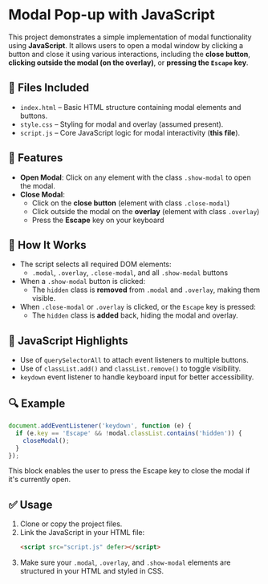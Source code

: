 # Modal Pop-up with JavaScript

This project demonstrates a simple implementation of modal functionality using **JavaScript**. It allows users to open a modal window by clicking a button and close it using various interactions, including the **close button**, **clicking outside the modal (on the overlay)**, or **pressing the `Escape` key**.

## 📁 Files Included

- `index.html` – Basic HTML structure containing modal elements and buttons.
- `style.css` – Styling for modal and overlay (assumed present).
- `script.js` – Core JavaScript logic for modal interactivity (**this file**).

## 🚀 Features

- **Open Modal**: Click on any element with the class `.show-modal` to open the modal.
- **Close Modal**:
  - Click on the **close button** (element with class `.close-modal`)
  - Click outside the modal on the **overlay** (element with class `.overlay`)
  - Press the **Escape** key on your keyboard

## 🔧 How It Works

- The script selects all required DOM elements:
  - `.modal`, `.overlay`, `.close-modal`, and all `.show-modal` buttons
- When a `.show-modal` button is clicked:
  - The `hidden` class is **removed** from `.modal` and `.overlay`, making them visible.
- When `.close-modal` or `.overlay` is clicked, or the `Escape` key is pressed:
  - The `hidden` class is **added** back, hiding the modal and overlay.

## 🧠 JavaScript Highlights

- Use of `querySelectorAll` to attach event listeners to multiple buttons.
- Use of `classList.add()` and `classList.remove()` to toggle visibility.
- `keydown` event listener to handle keyboard input for better accessibility.

## 🔍 Example

```javascript
document.addEventListener('keydown', function (e) {
  if (e.key == 'Escape' && !modal.classList.contains('hidden')) {
    closeModal();
  }
});
```

This block enables the user to press the Escape key to close the modal if it's currently open.

## ✅ Usage

1. Clone or copy the project files.
2. Link the JavaScript in your HTML file:
   ```html
   <script src="script.js" defer></script>
   ```
3. Make sure your `.modal`, `.overlay`, and `.show-modal` elements are structured in your HTML and styled in CSS.

